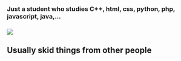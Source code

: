 ### Just a student who studies C++, html, css, python, php, javascript, java,...

### <img src="https://github-readme-stats.vercel.app/api?username=ndkcuber&show_icons=true&theme=radical"></img>

## Usually skid things from other people




<!---
ndkcuber/ndkcuber is a ✨ special ✨ repository because its `README.md` (this file) appears on your GitHub profile.
You can click the Preview link to take a look at your changes.
--->
